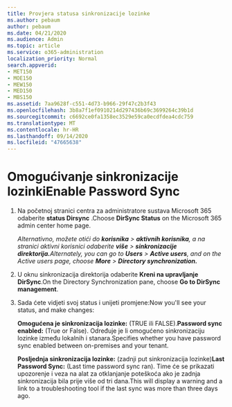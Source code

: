 ```yaml
---
title: Provjera statusa sinkronizacije lozinke
ms.author: pebaum
author: pebaum
ms.date: 04/21/2020
ms.audience: Admin
ms.topic: article
ms.service: o365-administration
localization_priority: Normal
search.appverid:
- MET150
- MOE150
- MEW150
- MED150
- MBS150
ms.assetid: 7aa9628f-c551-4d73-b966-29f47c2b3f43
ms.openlocfilehash: 3b8a7f1ef0910214d297436b69c3699264c39b1d
ms.sourcegitcommit: c6692ce0fa1358ec3529e59ca0ecdfdea4cdc759
ms.translationtype: MT
ms.contentlocale: hr-HR
ms.lasthandoff: 09/14/2020
ms.locfileid: "47665638"
---
```

# <a name="enable-password-sync"></a><span data-ttu-id="2ff46-102">Omogućivanje sinkronizacije lozinki</span><span class="sxs-lookup"><span data-stu-id="2ff46-102">Enable Password Sync</span></span>

1.  <span data-ttu-id="2ff46-103">Na početnoj stranici centra za administratore sustava Microsoft 365 odaberite **status Dirsync** .</span><span class="sxs-lookup"><span data-stu-id="2ff46-103">Choose **DirSync Status** on the Microsoft 365 admin center home page.</span></span> 
    
     <span data-ttu-id="2ff46-104">*Alternativno, možete otići do **korisnika** \> **aktivnih korisnika**, a na stranici aktivni korisnici odaberite **više** \> **sinkronizacije direktorija.***</span><span class="sxs-lookup"><span data-stu-id="2ff46-104">*Alternately, you can go to **Users** \> **Active users**, and on the Active users page, choose **More** \> **Directory synchronization.***</span></span> 
    
2. <span data-ttu-id="2ff46-105">U oknu sinkronizacija direktorija odaberite **Kreni na upravljanje DirSync**.</span><span class="sxs-lookup"><span data-stu-id="2ff46-105">On the Directory Synchronization pane, choose **Go to DirSync management**.</span></span> 
    
3. <span data-ttu-id="2ff46-106">Sada ćete vidjeti svoj status i unijeti promjene:</span><span class="sxs-lookup"><span data-stu-id="2ff46-106">Now you'll see your status, and make changes:</span></span>
    
    <span data-ttu-id="2ff46-107">**Omogućena je sinkronizacija lozinke:** (TRUE ili FALSE).</span><span class="sxs-lookup"><span data-stu-id="2ff46-107">**Password sync enabled:** (True or False).</span></span> <span data-ttu-id="2ff46-108">Određuje je li omogućeno sinkronizaciju lozinke između lokalnih i stanara.</span><span class="sxs-lookup"><span data-stu-id="2ff46-108">Specifies whether you have password sync enabled between on-premises and your tenant.</span></span> 
    
    <span data-ttu-id="2ff46-109">**Posljednja sinkronizacija lozinke:** (zadnji put sinkronizacija lozinke)</span><span class="sxs-lookup"><span data-stu-id="2ff46-109">**Last Password Sync:** (Last time password sync ran).</span></span> <span data-ttu-id="2ff46-110">Time će se prikazati upozorenje i veza na alat za otklanjanje poteškoća ako je zadnja sinkronizacija bila prije više od tri dana.</span><span class="sxs-lookup"><span data-stu-id="2ff46-110">This will display a warning and a link to a troubleshooting tool if the last sync was more than three days ago.</span></span> 
    

